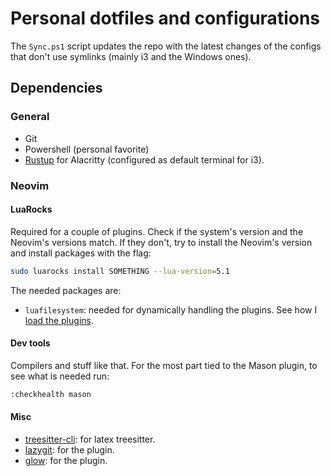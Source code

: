 # Personal dotfiles and configurations

The `Sync.ps1` script updates the repo with the latest changes of the configs that don't use symlinks (mainly i3 and the Windows ones).

## Dependencies

### General

- Git
- Powershell (personal favorite)
- [Rustup](https://rustup.rs/) for Alacritty (configured as default terminal for i3).

### Neovim

#### LuaRocks

Required for a couple of plugins. Check if the system's version and the Neovim's versions match. If they don't, try to install the Neovim's version and install packages with the flag:

```bash
sudo luarocks install SOMETHING --lua-version=5.1
```

The needed packages are:

- `luafilesystem`: needed for dynamically handling the plugins. See how I [load the plugins](nvim/lua/plugins/init.lua).

#### Dev tools

Compilers and stuff like that. For the most part tied to the Mason plugin, to see what is needed run:

```bash
:checkhealth mason
```

#### Misc

- [treesitter-cli](https://github.com/tree-sitter/tree-sitter/blob/master/cli/README.md): for latex treesitter.
- [lazygit](https://github.com/jesseduffield/lazygit): for the plugin.
- [glow](https://github.com/charmbracelet/glow): for the plugin.

